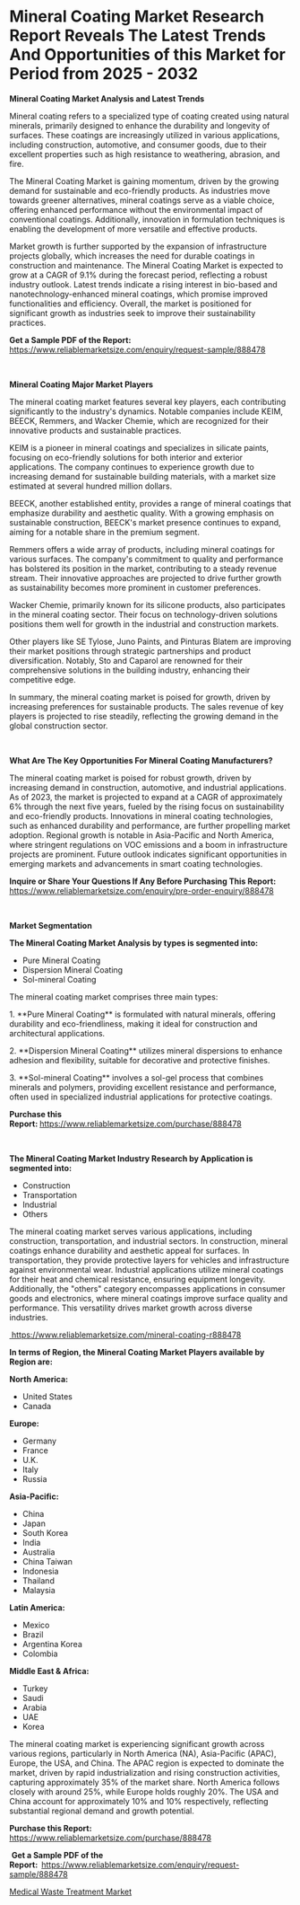 <p><h1>Mineral Coating Market Research Report Reveals The Latest Trends And Opportunities of this Market for Period from 2025 - 2032</h1></p><p><strong>Mineral Coating Market Analysis and Latest Trends</strong></p>
<p><p>Mineral coating refers to a specialized type of coating created using natural minerals, primarily designed to enhance the durability and longevity of surfaces. These coatings are increasingly utilized in various applications, including construction, automotive, and consumer goods, due to their excellent properties such as high resistance to weathering, abrasion, and fire. </p><p>The Mineral Coating Market is gaining momentum, driven by the growing demand for sustainable and eco-friendly products. As industries move towards greener alternatives, mineral coatings serve as a viable choice, offering enhanced performance without the environmental impact of conventional coatings. Additionally, innovation in formulation techniques is enabling the development of more versatile and effective products.</p><p>Market growth is further supported by the expansion of infrastructure projects globally, which increases the need for durable coatings in construction and maintenance. The Mineral Coating Market is expected to grow at a CAGR of 9.1% during the forecast period, reflecting a robust industry outlook. Latest trends indicate a rising interest in bio-based and nanotechnology-enhanced mineral coatings, which promise improved functionalities and efficiency. Overall, the market is positioned for significant growth as industries seek to improve their sustainability practices.</p></p>
<p><strong>Get a Sample PDF of the Report:&nbsp;</strong> <a href="https://www.reliablemarketsize.com/enquiry/request-sample/888478?utm_campaign=2355&utm_medium=2&utm_source=Github&utm_content=ia&utm_term=07022025&utm_id=mineral-coating">https://www.reliablemarketsize.com/enquiry/request-sample/888478</a></p>
<p>&nbsp;</p>
<p><strong>Mineral Coating Major Market Players</strong></p>
<p><p>The mineral coating market features several key players, each contributing significantly to the industry's dynamics. Notable companies include KEIM, BEECK, Remmers, and Wacker Chemie, which are recognized for their innovative products and sustainable practices.</p><p>KEIM is a pioneer in mineral coatings and specializes in silicate paints, focusing on eco-friendly solutions for both interior and exterior applications. The company continues to experience growth due to increasing demand for sustainable building materials, with a market size estimated at several hundred million dollars.</p><p>BEECK, another established entity, provides a range of mineral coatings that emphasize durability and aesthetic quality. With a growing emphasis on sustainable construction, BEECK's market presence continues to expand, aiming for a notable share in the premium segment.</p><p>Remmers offers a wide array of products, including mineral coatings for various surfaces. The company's commitment to quality and performance has bolstered its position in the market, contributing to a steady revenue stream. Their innovative approaches are projected to drive further growth as sustainability becomes more prominent in customer preferences.</p><p>Wacker Chemie, primarily known for its silicone products, also participates in the mineral coating sector. Their focus on technology-driven solutions positions them well for growth in the industrial and construction markets.</p><p>Other players like SE Tylose, Juno Paints, and Pinturas Blatem are improving their market positions through strategic partnerships and product diversification. Notably, Sto and Caparol are renowned for their comprehensive solutions in the building industry, enhancing their competitive edge.</p><p>In summary, the mineral coating market is poised for growth, driven by increasing preferences for sustainable products. The sales revenue of key players is projected to rise steadily, reflecting the growing demand in the global construction sector.</p></p>
<p>&nbsp;</p>
<p><strong>What Are The Key Opportunities For Mineral Coating Manufacturers?</strong></p>
<p><p>The mineral coating market is poised for robust growth, driven by increasing demand in construction, automotive, and industrial applications. As of 2023, the market is projected to expand at a CAGR of approximately 6% through the next five years, fueled by the rising focus on sustainability and eco-friendly products. Innovations in mineral coating technologies, such as enhanced durability and performance, are further propelling market adoption. Regional growth is notable in Asia-Pacific and North America, where stringent regulations on VOC emissions and a boom in infrastructure projects are prominent. Future outlook indicates significant opportunities in emerging markets and advancements in smart coating technologies.</p></p>
<p><strong>Inquire or Share Your Questions If Any Before Purchasing This Report:</strong> <a href="https://www.reliablemarketsize.com/enquiry/pre-order-enquiry/888478?utm_campaign=2355&utm_medium=2&utm_source=Github&utm_content=ia&utm_term=07022025&utm_id=mineral-coating">https://www.reliablemarketsize.com/enquiry/pre-order-enquiry/888478</a></p>
<p>&nbsp;</p>
<p><strong>Market Segmentation</strong></p>
<p><strong>The Mineral Coating Market Analysis by types is segmented into:</strong></p>
<p><ul><li>Pure Mineral Coating</li><li>Dispersion Mineral Coating</li><li>Sol-mineral Coating</li></ul></p>
<p><p>The mineral coating market comprises three main types: </p><p>1. **Pure Mineral Coating** is formulated with natural minerals, offering durability and eco-friendliness, making it ideal for construction and architectural applications. </p><p>2. **Dispersion Mineral Coating** utilizes mineral dispersions to enhance adhesion and flexibility, suitable for decorative and protective finishes. </p><p>3. **Sol-mineral Coating** involves a sol-gel process that combines minerals and polymers, providing excellent resistance and performance, often used in specialized industrial applications for protective coatings.</p></p>
<p><strong>Purchase this Report:&nbsp;</strong><a href="https://www.reliablemarketsize.com/purchase/888478?utm_campaign=2355&utm_medium=2&utm_source=Github&utm_content=ia&utm_term=07022025&utm_id=mineral-coating">https://www.reliablemarketsize.com/purchase/888478</a></p>
<p>&nbsp;</p>
<p><strong>The Mineral Coating Market Industry Research by Application is segmented into:</strong></p>
<p><ul><li>Construction</li><li>Transportation</li><li>Industrial</li><li>Others</li></ul></p>
<p><p>The mineral coating market serves various applications, including construction, transportation, and industrial sectors. In construction, mineral coatings enhance durability and aesthetic appeal for surfaces. In transportation, they provide protective layers for vehicles and infrastructure against environmental wear. Industrial applications utilize mineral coatings for their heat and chemical resistance, ensuring equipment longevity. Additionally, the "others" category encompasses applications in consumer goods and electronics, where mineral coatings improve surface quality and performance. This versatility drives market growth across diverse industries.</p></p>
<p><a href="https://www.reliablemarketsize.com/mineral-coating-r888478?utm_campaign=2355&utm_medium=2&utm_source=Github&utm_content=ia&utm_term=07022025&utm_id=mineral-coating">&nbsp;https://www.reliablemarketsize.com/mineral-coating-r888478</a></p>
<p><strong>In terms of Region, the Mineral Coating Market Players available by Region are:</strong></p>
<p>
    <p> <strong> North America: </strong>
        <ul>
            <li>United States</li>
            <li>Canada</li>
        </ul>
        </p> 
    <p> <strong> Europe: </strong>
        <ul>
            <li>Germany</li>
            <li>France</li>
            <li>U.K.</li>
            <li>Italy</li>
            <li>Russia</li>
        </ul>
        </p> 
    <p> <strong> Asia-Pacific: </strong>
        <ul>
            <li>China</li>
            <li>Japan</li>
            <li>South Korea</li>
            <li>India</li>
            <li>Australia</li>
            <li>China Taiwan</li>
            <li>Indonesia</li>
            <li>Thailand</li>
            <li>Malaysia</li>
        </ul>
        </p> 
    <p> <strong> Latin America: </strong>
        <ul>
            <li>Mexico</li>
            <li>Brazil</li>
            <li>Argentina Korea</li>
            <li>Colombia</li>
        </ul>
        </p> 
    <p> <strong> Middle East & Africa: </strong>
        <ul>
            <li>Turkey</li>
            <li>Saudi</li>
            <li>Arabia</li>
            <li>UAE</li>
            <li>Korea</li>
        </ul>
    </p>
    </p>
<p><p>The mineral coating market is experiencing significant growth across various regions, particularly in North America (NA), Asia-Pacific (APAC), Europe, the USA, and China. The APAC region is expected to dominate the market, driven by rapid industrialization and rising construction activities, capturing approximately 35% of the market share. North America follows closely with around 25%, while Europe holds roughly 20%. The USA and China account for approximately 10% and 10% respectively, reflecting substantial regional demand and growth potential.</p></p>
<p><strong>Purchase this Report: </strong><a href="https://www.reliablemarketsize.com/purchase/888478?utm_campaign=2355&utm_medium=2&utm_source=Github&utm_content=ia&utm_term=07022025&utm_id=mineral-coating">https://www.reliablemarketsize.com/purchase/888478</a></p>
<p>&nbsp;<strong>Get a Sample PDF of the Report:&nbsp;&nbsp;</strong><a href="https://www.reliablemarketsize.com/enquiry/request-sample/888478?utm_campaign=2355&utm_medium=2&utm_source=Github&utm_content=ia&utm_term=07022025&utm_id=mineral-coating">https://www.reliablemarketsize.com/enquiry/request-sample/888478</a></p>
<p><strong></strong></p>
<p><p><a href="https://github.com/schwminh2001101/Market-Research-Report-List-1/blob/main/medical-waste-treatment-market.md?utm_campaign=2355&utm_medium=2&utm_source=Github&utm_content=ia&utm_term=07022025&utm_id=mineral-coating">Medical Waste Treatment Market</a></p></p>